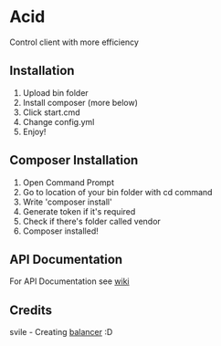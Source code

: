 # Acid
Control client with more efficiency

## Installation
1. Upload bin folder
2. Install composer (more below)
3. Click start.cmd
4. Change config.yml 
5. Enjoy!

## Composer Installation
1. Open Command Prompt
2. Go to location of your bin folder with cd command
3. Write 'composer install'
4. Generate token if it's required
5. Check if there's folder called vendor
6. Composer installed!

## API Documentation
For API Documentation see [wiki](https://github.com/idoimpossiblethings/Acid/wiki)

## Credits
svile - Creating [balancer](https://gist.github.com/svilex/b4b00f17724f4e4a528af022fc6f7ddf) :D


